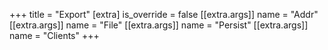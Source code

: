 +++
title = "Export"
[extra]
is_override = false
[[extra.args]]
name = "Addr"
[[extra.args]]
name = "File"
[[extra.args]]
name = "Persist"
[[extra.args]]
name = "Clients"
+++